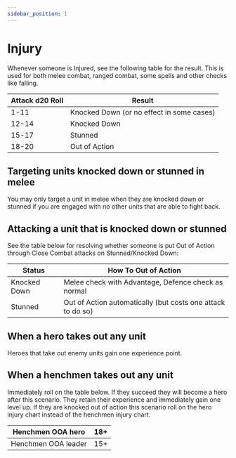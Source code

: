```yaml
---
sidebar_position: 1
---
```

# Injury
Whenever someone is Injured, see the following table for the result. This is used for both melee combat, ranged combat, some spells and other checks like falling.

| Attack d20 Roll | Result                                    |
| --------------- | ----------------------------------------- |
| 1-11            | Knocked Down (or no effect in some cases) |
| 12-14           | Knocked Down                              |
| 15-17           | Stunned                                   |
| 18-20           | Out of Action                             |

## Targeting units knocked down or stunned in melee
You may only target a unit in melee when they are knocked down or stunned if you are engaged with no other units that are able to fight back.

## Attacking a unit that is knocked down or stunned
See the table below for resolving whether someone is put Out of Action through Close Combat attacks on Stunned/Knocked Down:

| Status       | How To Out of Action                                        |
| ------------ | ----------------------------------------------------------- |
| Knocked Down | Melee check with Advantage, Defence check as normal         |
| Stunned      | Out of Action automatically (but costs one attack to do so) |

## When a hero takes out any unit
Heroes that take out enemy units gain one experience point.

## When a henchmen takes out any unit
Immediately roll on the table below. If they succeed they will become a hero after this scenario. They retain their experience and immediately gain one level up. If they are knocked out of action this scenario roll on the hero injury chart instead of the henchmen injury chart.

| Henchmen OOA hero   | 18+ |
| ------------------- | --- |
| Henchmen OOA leader | 15+ |

